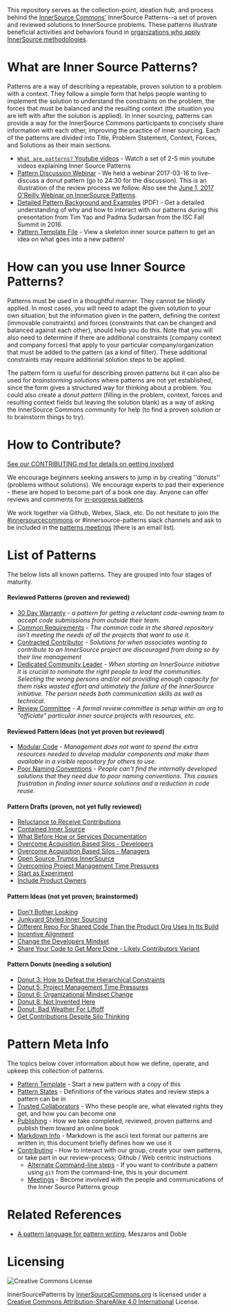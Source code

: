 This repository serves as the collection-point, ideation hub, and process behind the [InnerSource Commons'](http://innersourcecommons.com) InnerSource Patterns--a set of proven and reviewed solutions to InnerSource problems. These patterns illustrate beneficial activities and behaviors found in [organizations who apply InnerSource methodologies](http://paypal.github.io/InnerSourceCommons/getting-started/).

# What are Inner Source Patterns?

Patterns are a way of describing a repeatable, proven solution to a problem with a context. They follow a simple form that helps people wanting to implement the solution to understand the constraints on the problem, the forces that must be balanced and the resulting context (the situation you are left with after the solution is applied). In inner sourcing, patterns can provide a way for the InnerSource Commons participants to concisely share information with each other, improving the practice of inner sourcing. Each of the patterns are divided into Title, Problem Statement, Context, Forces, and Solutions as their main sections.

* [`What are patterns?` Youtube videos](http://bit.ly/innersource_patterns_videos) - Watch a set of 2-5 min youtube videos explaining Inner Source Patterns
* [Pattern Discussion Webinar](https://youtu.be/i-0IVhfRVFU) - We held a webinar 2017-03-16 to live-discuss a donut pattern (go to 24:30 for the discussion). This is an illustration of the review process we follow. Also see the [June 1, 2017 O'Reilly Webinar on InnerSource Patterns](http://www.oreilly.com/pub/e/3884).
* [Detailed Pattern Background and Examples](https://drive.google.com/open?id=0B7_9iQb93uBQbnlkdHNuUGhpTXc) (PDF) -  Get a detailed understanding of why and how to interact with our patterns during this presentation from Tim Yao and Padma Sudarsan from the ISC Fall Summit in 2016.
* [Pattern Template File](meta/pattern-template.md) - View a skeleton inner source pattern to get an idea on what goes into a new pattern!


# How can you use Inner Source Patterns?

Patterns must be used in a thoughtful manner. They cannot be blindly applied. In most cases, you will need to adapt the given solution to your own situation; but the information given in the pattern, defining the context (immovable constraints) and forces (constraints that can be changed and balanced against each other), should help you do this. Note that you will also need to determine if there are additional constraints (company context and company forces) that apply to your particular company/organization that must be added to the pattern (as a kind of filter). These additional constraints may require additional solution steps to be applied.

The pattern form is useful for describing proven patterns but it can also be used for *brainstorming solutions* where patterns are not yet established, since the form gives a structured way for thinking about a problem. You could also create a *donut pattern* (filling in the problem, context, forces and resulting context fields but leaving the solution blank) as a way of asking the InnerSource Commons community for help (to find a proven solution or to brainstorm things to try).


# How to Contribute?

[See our CONTRIBUTING.md for details on getting involved](CONTRIBUTING.md)

We encourage beginners seeking answers to jump in by creating ''donuts'' (problems without solutions). We encourage experts to pad their experience - these are hoped to become part of a book one day. Anyone can offer reviews and comments for [in-progress patterns](https://github.com/paypal/InnerSourcePatterns/pulls). 

We work together via Github, Webex, Slack, etc. Do not hesitate to join the [#innersourcecommons](https://isc-inviter.herokuapp.com/) or #innersource-patterns slack channels and ask to be included in the [patterns meetings](/meta/meetings.md) (there is an email list).


# List of Patterns

The below lists all known patterns. They are grouped into four stages of maturity.

#### Reviewed Patterns (proven and reviewed)

* [30 Day Warranty](https://github.com/paypal/InnerSourcePatterns/blob/master/dedicated-community-leader.md) - *a pattern for getting a reluctant code-owning team to accept code submissions from outside their team.*
* [Common Requirements](https://github.com/paypal/InnerSourcePatterns/blob/master/common-requirements.md) - *The common code in the shared repository isn't meeting the needs of all the projects that want to use it.*
* [Contracted Contributor](https://github.com/paypal/InnerSourcePatterns/pull/57) - *Solutions for when associates wanting to contribute to an InnerSource project are discouraged from doing so by their line management*
* [Dedicated Community Leader](https://github.com/paypal/InnerSourcePatterns/blob/master/dedicated-community-leader.md) - *When starting an InnerSource initiative it is crucial to nominate the right people to lead the communities. Selecting the wrong persons and/or not providing enough capacity for them risks wasted effort and ultimately the failure of the InnerSource initiative. The person needs both communication skills as well as technical.*
* [Review Committee](https://github.com/paypal/InnerSourcePatterns/blob/master/review-committee.md) - *A formal review committee is setup within an org to "officiate" particular inner source projects with resources, etc.*

#### Reviewed Pattern Ideas (not yet proven but reviewed)

* [Modular Code](https://github.com/paypal/InnerSourcePatterns/blob/master/modular-code.md) - *Management does not want to spend the extra resources needed to develop modular components and make them available in a visible repository for others to use.*
* [Poor Naming Conventions](https://github.com/paypal/InnerSourcePatterns/blob/master/poor-naming-conventions.md) - *People can't find the internally developed solutions that they need due to poor naming conventions. This causes frustration in finding inner source solutions and a reduction in code reuse.*

#### Pattern Drafts (proven, not yet fully reviewed)

* [Reluctance to Receive Contributions](https://docs.google.com/document/d/13QDN-BpE_BixRFVGjao32n4Ctim0ROXAHbBWMBOijb4/edit)
* [Contained Inner Source](https://github.com/paypal/InnerSourcePatterns/pull/13)
* [What Before How or Services Documentation](https://docs.google.com/document/d/1_N1wsQeDusfIcNy-O2ZXenY3PL7ZbvkUDRZxGUuegZw/edit?usp=drive_web)
* [Overcome Acquisition Based Silos - Developers](https://github.com/paypal/InnerSourceCommons/wiki/Overcome-Acquisition-based-Silos)
* [Overcome Acquisition Based Silos - Managers](https://github.com/paypal/InnerSourceCommons/wiki/Overcome-Acquisition-based-Silos)
* [Open Source Trumps InnerSource](https://github.com/paypal/InnerSourcePatterns/pull/46)
* [Overcoming Project Management Time Pressures](https://github.com/paypal/InnerSourcePatterns/pull/47)
* [Start as Experiment](https://github.com/paypal/InnerSourcePatterns/pull/66)
* [Include Product Owners](https://github.com/paypal/InnerSourcePatterns/pull/71)

#### Pattern Ideas (not yet proven; brainstormed)

* [Don't Bother Looking](https://github.com/paypal/InnerSourcePatterns/pull/60)
* [Junkyard Styled Inner Sourcing](https://github.com/paypal/InnerSourcePatterns/pull/61)
* [Different Repo For Shared Code Than the Product Org Uses In Its Build](https://github.com/paypal/InnerSourceCommons/wiki/Different-repo-for-shared-code-than-the-product-org-uses-in-its-build)
* [Incentive Alignment](https://github.com/paypal/InnerSourceCommons/wiki/Donut:-Creating-Developer-Incentive-Alignment-for-InnerSource-Contribution)
* [Change the Developers Mindset](https://github.com/paypal/InnerSourceCommons/wiki/Pattern:-change-the-developers-mindset)
* [Share Your Code to Get More Done - Likely Contributors Variant](https://github.com/paypal/InnerSourceCommons/wiki/Pattern:-Share-Your-Code-to-Get-More-Done---Likely-Contributors-Variant)

#### Pattern Donuts (needing a solution)

* [Donut 3: How to Defeat the Hierarchical Constraints](https://github.com/paypal/InnerSourceCommons/wiki/Donut-3%3A-how-to-defeat-the-hierarchical-constraints)
* [Donut 5: Project Management Time Pressures](https://github.com/paypal/InnerSourceCommons/wiki/Donut-5:-project-management-time-pressures)
* [Donut 6: Organizational Mindset Change](https://github.com/paypal/InnerSourceCommons/wiki/Donut-6:-organizational-mindset-change)
* [Donut 8: Not Invented Here](https://github.com/paypal/InnerSourceCommons/wiki/Donut-8:-Not-invented-here)
* [Donut: Bad Weather For Liftoff](https://github.com/paypal/InnerSourceCommons/wiki/Donut:-Bad-weather-for-liftoff)
* [Get Contributions Despite Silo Thinking](https://github.com/paypal/InnerSourcePatterns/pull/38)


# Pattern Meta Info

The topics below cover information about how we define, operate, and upkeep this collection of patterns.

* [Pattern Template](meta/pattern-template.md) - Start a new pattern with a copy of this
* [Pattern States](meta/pattern-states.md) - Definitions of the various states and review steps a pattern can be in
* [Trusted Collaborators](meta/trusted-collaborators.md) - Who these people are, what elevated rights they get, and how you can become one
* [Publishing](meta/publishing.md) - How we take completed, reviewed, proven patterns and publish them toward an online book
* [Markdown Info](meta/markdown-info.md) - Markdown is the ascii text format our patterns are written in; this document briefly defines how we use it
* [Contributing](CONTRIBUTING.md) - How to interact with our group, create your own patterns, or take part in our review-process; Github / Web centric instructions
  * [Alternate Command-line steps](meta/technical-git-howto.md) - If you want to contribute a pattern using `git` from the command-line, this is your document
  * [Meetings](meta/meetings.md) - Become involved with the people and communications of the Inner Source Patterns group

# Related References
* [A pattern language for pattern writing](http://hillside.net/index.php/a-pattern-language-for-pattern-writing), Meszaros and Doble

# Licensing

![Creative Commons License](https://i.creativecommons.org/l/by-sa/4.0/88x31.png)

InnerSourcePatterns by [InnerSourceCommons.org](http://innersourcecommons.org) is licensed under a [Creative Commons Attribution-ShareAlike 4.0 International](http://creativecommons.org/licenses/by-sa/4.0/) License.

